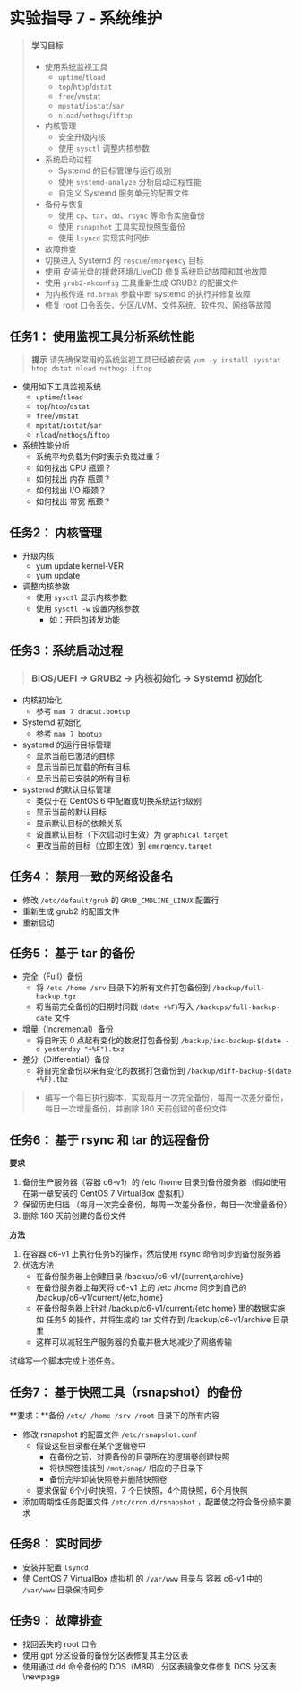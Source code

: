 # 实验指导 7 - 系统维护

>#### 学习目标
> * 使用系统监视工具
>   * `uptime`/`tload`
>   * `top`/`htop`/`dstat`
>   * `free`/`vmstat`
>   * `mpstat`/`iostat`/`sar`
>   * `nload`/`nethogs`/`iftop`
> * 内核管理
>   * 安全升级内核  
>   * 使用 `sysctl` 调整内核参数
> * 系统启动过程
>   * Systemd 的目标管理与运行级别
>   * 使用 `systemd-analyze` 分析启动过程性能
>   * 自定义 Systemd 服务单元的配置文件
> * 备份与恢复
>   * 使用 `cp`、`tar`、`dd`、`rsync` 等命令实施备份
>   * 使用 `rsnapshot` 工具实现快照型备份
>   * 使用 `lsyncd` 实现实时同步    
> * 故障排查
>  * 切换进入 Systemd 的 `rescue`/`emergency` 目标
>  * 使用 安装光盘的援救环境/LiveCD 修复系统启动故障和其他故障
>  * 使用 `grub2-mkconfig` 工具重新生成 GRUB2 的配置文件
>  * 为内核传递 `rd.break` 参数中断 systemd 的执行并修复故障
>  * 修复 root 口令丢失、分区/LVM、文件系统、软件包、网络等故障


## 任务1： 使用监视工具分析系统性能

>**提示** 请先确保常用的系统监视工具已经被安装
> `yum -y install sysstat htop dstat nload nethogs iftop`

* 使用如下工具监视系统
  * `uptime`/`tload` 
  * `top`/`htop`/`dstat`
  * `free`/`vmstat`
  * `mpstat`/`iostat`/`sar`
  * `nload`/`nethogs`/`iftop`
* 系统性能分析
  * 系统平均负载为何时表示负载过重？
  * 如何找出 CPU 瓶颈？
  * 如何找出 内存 瓶颈？
  * 如何找出 I/O  瓶颈？
  * 如何找出 带宽 瓶颈？

## 任务2： 内核管理

* 升级内核
  * yum update kernel-VER 
  * yum update
* 调整内核参数
  * 使用 `sysctl` 显示内核参数
  * 使用 `sysctl -w` 设置内核参数
    * 如：开启包转发功能 


## 任务3：系统启动过程

>### BIOS/UEFI -> GRUB2 -> 内核初始化 -> Systemd 初始化

* 内核初始化
  * 参考 `man 7 dracut.bootup` 
* Systemd 初始化
  * 参考 `man 7 bootup`
* systemd 的运行目标管理
  *  显示当前已激活的目标
  *  显示当前已加载的所有目标
  *  显示当前已安装的所有目标
* systemd 的默认目标管理
  * 类似于在 CentOS 6 中配置或切换系统运行级别 
  * 显示当前的默认目标
  * 显示默认目标的依赖关系
  * 设置默认目标（下次启动时生效）为 `graphical.target`
  * 更改当前的目标（立即生效）到 `emergency.target`


## 任务4： 禁用一致的网络设备名

* 修改 `/etc/default/grub` 的 `GRUB_CMDLINE_LINUX` 配置行
* 重新生成 grub2 的配置文件
* 重新启动

## 任务5： 基于 tar 的备份

* 完全（Full）备份
  * 将 `/etc /home /srv` 目录下的所有文件打包备份到 `/backup/full-backup.tgz`
  * 将当前完全备份的日期时间戳 (`date +%F`)写入 `/backups/full-backup-date` 文件
* 增量（Incremental）备份
  * 将自昨天 0 点起有变化的数据打包备份到 `/backup/inc-backup-$(date -d yesterday "+%F").txz`
* 差分（Differential）备份
  * 将自完全备份以来有变化的数据打包备份到 `/backup/diff-backup-$(date +%F).tbz`

>* 编写一个每日执行脚本，实现每月一次完全备份，每周一次差分备份，每日一次增量备份，并删除 180 天前创建的备份文件

## 任务6： 基于 rsync 和 tar 的远程备份

**要求** 
1. 备份生产服务器（容器 c6-v1）的 /etc /home 目录到备份服务器（假如使用在第一章安装的 CentOS 7 VirtualBox 虚拟机）
2. 保留历史归档 （每月一次完全备份，每周一次差分备份，每日一次增量备份）
3. 删除 180 天前创建的备份文件

**方法**
1. 在容器 c6-v1 上执行任务5的操作，然后使用 rsync 命令同步到备份服务器
2. 优选方法
   * 在备份服务器上创建目录 /backup/c6-v1/{current,archive} 
   * 在备份服务器上每天将 c6-v1 上的 /etc /home 同步到自己的 /backup/c6-v1/current/{etc,home}
   * 在备份服务器上针对 /backup/c6-v1/current/{etc,home} 里的数据实施如 任务5 的操作，并将生成的 tar 文件存到 /backup/c6-v1/archive 目录里
   * 这样可以减轻生产服务器的负载并极大地减少了网络传输

试编写一个脚本完成上述任务。


## 任务7： 基于快照工具（rsnapshot）的备份

**要求：**备份 `/etc/ /home /srv /root` 目录下的所有内容

* 修改 rsnapshot 的配置文件 `/etc/rsnapshot.conf`
  * 假设这些目录都在某个逻辑卷中 
    * 在备份之前，对要备份的目录所在的逻辑卷创建快照
    * 将快照卷挂装到 `/mnt/snap/` 相应的子目录下
    * 备份完毕卸装快照卷并删除快照卷
  * 要求保留 6个小时快照，7 个日快照，4个周快照，6个月快照
* 添加周期性任务配置文件 `/etc/cron.d/rsnapshot` ，配置使之符合备份频率要求

## 任务8： 实时同步

* 安装并配置 `lsyncd` 
* 使 CentOS 7 VirtualBox 虚拟机 的 `/var/www` 目录与 容器 c6-v1 中的 `/var/www` 目录保持同步

## 任务9： 故障排查

* 找回丢失的 root 口令
* 使用 gpt 分区设备的备份分区表修复其主分区表
* 使用通过 dd 命令备份的 DOS（MBR） 分区表镜像文件修复 DOS 分区表
\newpage

